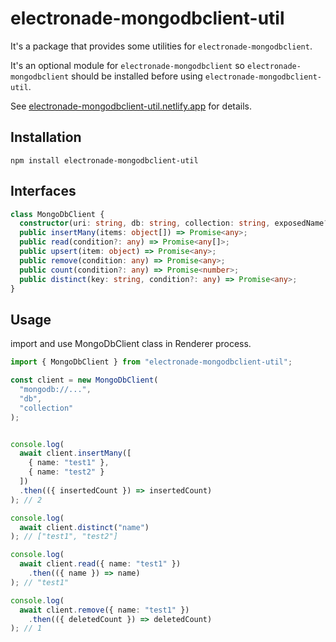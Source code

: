 # electronade-mongodbclient-util

It's a package that provides some utilities for `electronade-mongodbclient`.

It's an optional module for `electronade-mongodbclient` so `electronade-mongodbclient` should be installed before using `electronade-mongodbclient-util`.

See [electronade-mongodbclient-util.netlify.app](https://electronade-mongodbclient-util.netlify.app/) for details.

## Installation
``` shell
npm install electronade-mongodbclient-util
```

## Interfaces

``` typescript
class MongoDbClient {
  constructor(uri: string, db: string, collection: string, exposedName?: string);
  public insertMany(items: object[]) => Promise<any>;
  public read(condition?: any) => Promise<any[]>;
  public upsert(item: object) => Promise<any>;
  public remove(condition: any) => Promise<any>;
  public count(condition?: any) => Promise<number>;
  public distinct(key: string, condition?: any) => Promise<any>;
}
```

## Usage

import and use MongoDbClient class in Renderer process.

``` typescript
import { MongoDbClient } from "electronade-mongodbclient-util";

const client = new MongoDbClient(
  "mongodb://...",
  "db",
  "collection"
);


console.log(
  await client.insertMany([
    { name: "test1" },
    { name: "test2" }
  ])
  .then(({ insertedCount }) => insertedCount)
); // 2

console.log(
  await client.distinct("name")
); // ["test1", "test2"]

console.log(
  await client.read({ name: "test1" })
    .then(({ name }) => name)
); // "test1"

console.log(
  await client.remove({ name: "test1" })
    .then(({ deletedCount }) => deletedCount)
); // 1
```
